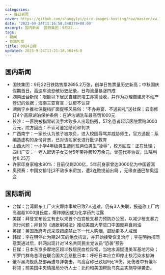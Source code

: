 ```yaml
---
categories:
- - 每日新闻
cover: https://github.com/shangy1yi/picx-images-hosting/raw/master/xw.1a15yyeng45c.webp
date: '2023-09-24T11:16:58.848378+08:00'
excerpt: 国内新闻  国铁集团：9月22...
tags:
- 新闻
- 铁路售票
title: 0924日报
updated: 2023-9-24T11:21:18.364+8:0
---
```

## **国内新闻**

* 国铁集团：9月22日铁路售票2695.2万张，创单日售票量历史新高；中秋国庆假期首日，高速车流恐破历史纪录，日均流量暴涨四成
* 湖南出台新规：限额以下居民自建房竣工亦需验收，并作为办理自建房不动产登记的依据；海南三亚官宣：认房不认贷
* 湖南宁乡推社保提档扩面促移风易俗：“不办寿宴、不送彩礼”送社保；云南修订4个高原湖泊保护条例：在泸沽湖洗车最高罚1000元
* 长沙：一医院被指胃转流手术致多人出现伤残，57名患者起诉医院索赔3000万元，院方回应：不认可鉴定结论和判决
* 广西南宁：一家长认为孩子被欺负，进入校园辱骂并威胁师生，官方通报：系编造虚构的身份背景，已对该名家长进行批评教育
* 山西大同：一小学4年级男生遭同班两位男生“凌辱”，校方回应：正在处理；四川广安：一老人起诉子女支付5年带孙费19万余元，曾签代养协议，法院判付8.25万
* 许家印身家缩水90%：目前仅剩200亿，5年前身家曾达3000亿为中国首富
* 奥预赛：中国女排1比3不敌多米尼加，遭3连败提前出局 ，无缘直通巴黎奥运会

## **国际新闻**

* 台媒：台湾屏东工厂火灾爆炸事故已致7人遇难，仍有3人失联，报道称工厂内高温超1000摄氏度，爆炸原因或为化学药剂泄露
* 美媒：拜登宣布设立有史以来首个白宫枪支暴力预防办公室，以减少枪支暴力流行问题；拜登的《通胀削减法》推动美国大举进口中国废弃食用油
* 英媒：英国政府考虑采取措施禁止下一代人购烟，鼓励更多人戒烟
* 韩媒：李在明停止为期24天的绝食抗议，并开始接受恢复治疗；李在明拘捕同意案通过后，韩网出现针对14名共同民主党议员“恐袭”预告
* 日媒：日本东京多摩地区超半数居民血检异常，当地水源疑遭美军基地污染；所罗门群岛总理在联合国大会怒批日本：呼吁日本应立即停止核污染水排海
* 俄军黑海舰队总部再遭导弹袭击，乌高官称已致超9死16伤，死伤者中有俄军将领；前美国中央情报局分析人士：北约和美国帮助乌克兰实施导弹袭击。
